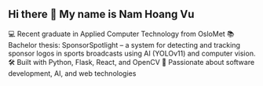 ## Hi there 👋 My name is Nam Hoang Vu

💻 Recent graduate in Applied Computer Technology from OsloMet
📚 Bachelor thesis: SponsorSpotlight – a system for detecting and tracking sponsor logos in sports broadcasts using AI (YOLOv11) and computer vision.
🛠 Built with Python, Flask, React, and OpenCV
🚀 Passionate about software development, AI, and web technologies
